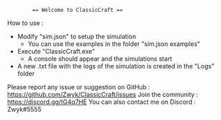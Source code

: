 			== Welcome to ClassicCraft ==

How to use :
- Modify "sim.json" to setup the simulation
	- You can use the examples in the folder "sim.json examples"
- Execute "ClassicCraft.exe"
	- A console should appear and the simulations start
- A new .txt file with the logs of the simulation is created in the "Logs" folder

Please report any issue or suggestion on GitHub : https://github.com/Zwyk/ClassicCraft/issues
Join the community : https://discord.gg/tG4q7HE
You can also contact me on Discord : Zwyk#5555